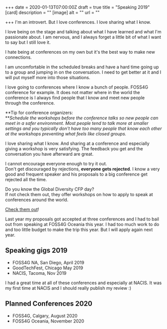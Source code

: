 +++
date = 2020-01-13T07:00:00Z
draft = true
title = "Speaking 2019"
[card]
description = ""
[image]
alt = ""
url = ""

+++
I'm an introvert. But I love conferences. I love sharing what I know. 

I love being on the stage and talking about what I have learned and what I'm passionate about. I am nervous, and I always forget a little bit of what I want to say but I still love it. 

I hate being at conferences on my own but it's the best way to make new connections. 

I am uncomfortable in the scheduled breaks and have a hard time going up to a group and jumping in on the conversation. I need to get better at it and I will put myself more into those situations. 

I love going to conferences where I know a bunch of people. FOSS4G conference for example. It does not matter where in the world the conference is I always find people that I know and meet new people through the conference.

**Tip for conference organizers:   
**_Schedule the workshops before the conference talks so new people can meet in a safer environment. Most people tend to talk more at smaller settings and you typically don't have too many people that know each other at the workshops preventing what feels like closed groups._

I love sharing what I know. And sharing at a conference and especially giving a workshop is very satisfying. The feedback you get and the conversation you have afterward are great.

I cannot encourage everyone enough to try it out.  
Don't get discouraged by rejections, **everyone gets rejected**. I know a very good and frequent speaker and his proposals to a big conference get rejected all the time.

Do you know the Global Diversity CFP day?  
If not check them out, they offer workshops on how to apply to speak at conferences around the world.

[Check them out](https://www.globaldiversitycfpday.com)!

Last year my proposals got accepted at three conferences and I had to bail out from speaking at FOSS4G Oceania this year. I had too much work to do and too little budget to make the trip this year. But I will apply again next year.

## Speaking gigs 2019

* FOSS4G NA, San Diego, April 2019
* GoodTechFest, Chicago May 2019
* NACIS, Tacoma, Nov 2019

I had a great time at all of these conferences and especially at NACIS. It was my first time at NACIS and I should really publish my review :)

## Planned Conferences 2020

* FOSS4G, Calgary, August 2020
* FOSS4G Oceania, November 2020
